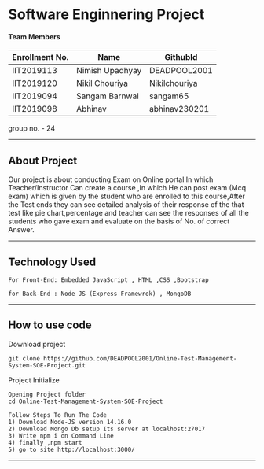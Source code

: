 # Software Enginnering Project
#### Team Members

|Enrollment No.|Name|GithubId|
|--------------|----|--------|
|IIT2019113|Nimish Upadhyay|DEADPOOL2001|
|IIT2019120|Nikil Chouriya|Nikilchouriya|
|IIT2019094|Sangam Barnwal|sangam65|
|IIT2019098|Abhinav|abhinav230201|

group no. - 24

---
## About Project

Our project is about conducting Exam on Online portal In which Teacher/Instructor Can create a course ,In which He can post exam 
(Mcq exam) which is given by the student who are enrolled to this course,After the Test ends they can see detailed analysis of 
their response of the that test like pie chart,percentage and teacher can see the responses of all the students who gave exam and 
evaluate on the basis of No. of correct Answer.

---
## Technology Used
```
For Front-End: Embedded JavaScript , HTML ,CSS ,Bootstrap

for Back-End : Node JS (Express Framewrok) , MongoDB
```
---
## How to use code

Download project
```
git clone https://github.com/DEADPOOL2001/Online-Test-Management-System-SOE-Project.git
```
Project Initialize 
```
Opening Project folder
cd Online-Test-Management-System-SOE-Project

Follow Steps To Run The Code
1) Download Node-JS version 14.16.0
2) Download Mongo Db setup Its server at localhost:27017
3) Write npm i on Command Line
4) finally ,npm start
5) go to site http://localhost:3000/
```
---
